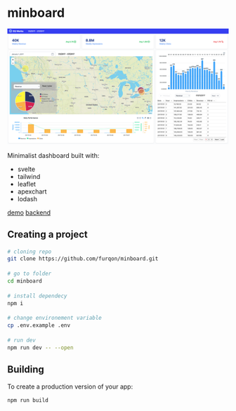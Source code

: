 
# minboard

![My Image](static/minboard.png)

Minimalist dashboard built with:
- svelte
- tailwind
- leaflet
- apexchart
- lodash

[demo](https://helpful-hamster-358b4c.netlify.app/)
[backend](https://jumbled-torch-cotija.glitch.me/)

## Creating a project

```bash
# cloning repo
git clone https://github.com/furqon/minboard.git

# go to folder
cd minboard

# install dependecy
npm i

# change environement variable
cp .env.example .env

# run dev
npm run dev -- --open
```
 
## Building  
To create a production version of your app:
```bash
npm run build
```
